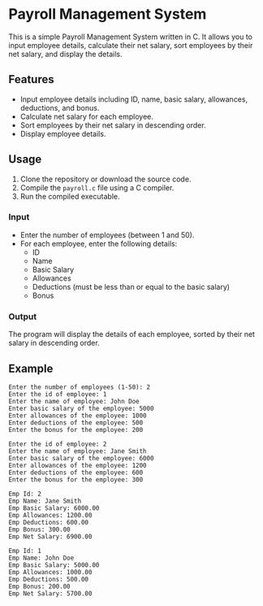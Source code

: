 # Payroll Management System

This is a simple Payroll Management System written in C. It allows you to input employee details, calculate their net salary, sort employees by their net salary, and display the details.

## Features

- Input employee details including ID, name, basic salary, allowances, deductions, and bonus.
- Calculate net salary for each employee.
- Sort employees by their net salary in descending order.
- Display employee details.

## Usage

1. Clone the repository or download the source code.
2. Compile the `payroll.c` file using a C compiler.
3. Run the compiled executable.

### Input

- Enter the number of employees (between 1 and 50).
- For each employee, enter the following details:
  - ID
  - Name
  - Basic Salary
  - Allowances
  - Deductions (must be less than or equal to the basic salary)
  - Bonus

### Output

The program will display the details of each employee, sorted by their net salary in descending order.

## Example

```
Enter the number of employees (1-50): 2
Enter the id of employee: 1
Enter the name of employee: John Doe
Enter basic salary of the employee: 5000
Enter allowances of the employee: 1000
Enter deductions of the employee: 500
Enter the bonus for the employee: 200

Enter the id of employee: 2
Enter the name of employee: Jane Smith
Enter basic salary of the employee: 6000
Enter allowances of the employee: 1200
Enter deductions of the employee: 600
Enter the bonus for the employee: 300

Emp Id: 2
Emp Name: Jane Smith
Emp Basic Salary: 6000.00
Emp Allowances: 1200.00
Emp Deductions: 600.00
Emp Bonus: 300.00
Emp Net Salary: 6900.00

Emp Id: 1
Emp Name: John Doe
Emp Basic Salary: 5000.00
Emp Allowances: 1000.00
Emp Deductions: 500.00
Emp Bonus: 200.00
Emp Net Salary: 5700.00
```
